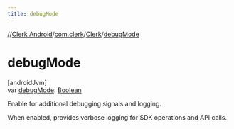 ```yaml
---
title: debugMode
---
```

//[Clerk Android](../../../index.html)/[com.clerk](../index.html)/[Clerk](index.html)/[debugMode](debug-mode.html)



# debugMode



[androidJvm]\
var [debugMode](debug-mode.html): [Boolean](https://kotlinlang.org/api/latest/jvm/stdlib/kotlin-stdlib/kotlin/-boolean/index.html)



Enable for additional debugging signals and logging.



When enabled, provides verbose logging for SDK operations and API calls.





